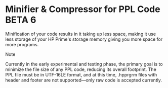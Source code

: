# Minifier & Compressor for PPL Code **BETA 6**
Minification of your code results in it taking up less space, making it use less storage of your HP Prime's storage memory giving you more space for more programs.

> [!NOTE]
Currently in the early experimental and testing phase, the primary goal is to minimize the file size of any PPL code, reducing its overall footprint. The PPL file must be in UTF-16LE format, and at this time, .hpprgrm files with header and footer are not supported—only raw code is accepted currently.
